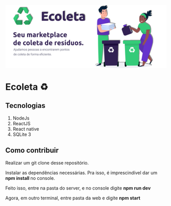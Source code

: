 
<p align="center">
   <img src="./ecoleta.png"/>
</p>

# Ecoleta ♻

<h2> Tecnologias  </h2>

<ol> 
   <li> NodeJs </li>
   <li> ReactJS </li>
   <li> React native </li>
   <li> SQLite 3 </li>
</ol>

<h2> Como contribuir </h2>

<p> Realizar um git clone desse repositório. </p>
<p> Instalar as dependências necessárias. Pra isso, é imprescindível dar um <strong> npm install </strong> no console. </p>
<p> Feito isso, entre na pasta do server, e no console digite <strong> npm run dev </strong> </p>
<p> Agora, em outro terminal, entre pasta da web e digite <strong> npm start </strong> </p>

